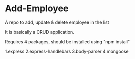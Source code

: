 # Add-Employee
A repo to add, update &amp; delete employee in the list

It is basically a CRUD application.

Requires 4 packages, should be installed using "npm install"

1.express
2.express-handlebars
3.body-parser
4.mongoose
